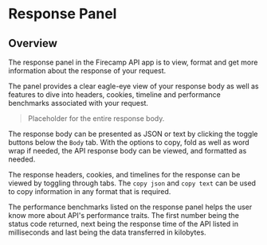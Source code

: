# Response Panel

## Overview

The response panel in the Firecamp API app is to view, format and get more information about the response of your request.

The panel provides a clear eagle-eye view of your response body as well as features to dive into headers, cookies, timeline and performance benchmarks associated with your request.

> Placeholder for the entire response body.

The response body can be presented as JSON or text by clicking the toggle buttons below the `Body` tab. With the options to copy, fold as well as word wrap if needed, the API response body can be viewed, and formatted as needed.

The response headers, cookies, and timelines for the response can be viewed by toggling through tabs. The `copy json` and `copy text` can be used to copy information in any format that is required.

The performance benchmarks listed on the response panel helps the user know more about API's performance traits. The first number being the status code returned, next being the response time of the API listed in milliseconds and last being the data transferred in kilobytes.
